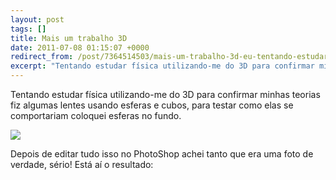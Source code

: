 ```yaml
---
layout: post
tags: []
title: Mais um trabalho 3D
date: 2011-07-08 01:15:07 +0000
redirect_from: /post/7364514503/mais-um-trabalho-3d-eu-tentando-estudar-física/,/post/7364514503/
excerpt: "Tentando estudar física utilizando-me do 3D para confirmar minhas teorias fiz algumas lentes usando esferas e cubos, para testar como elas se comportariam coloquei esferas no fundo."
---
```


Tentando estudar física utilizando-me do 3D para confirmar minhas teorias fiz algumas lentes usando esferas e cubos, para testar como elas se comportariam coloquei esferas no fundo.

![](http://36.media.tumblr.com/tumblr_lnzq58txKE1qma17bo1_1280.png)

Depois de editar tudo isso no PhotoShop achei tanto que era uma foto de
verdade, sério! Está aí o resultado:

